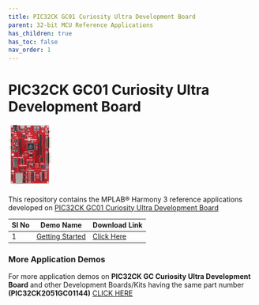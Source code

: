 ```yaml
---
title: PIC32CK GC01 Curiosity Ultra Development Board
parent: 32-bit MCU Reference Applications
has_children: true
has_toc: false
nav_order: 1
---
```

# PIC32CK GC01 Curiosity Ultra Development Board
<h4 align="left"> <img src = "image.png"> </h4>


This repository contains the MPLAB® Harmony 3 reference applications developed on [PIC32CK GC01 Curiosity Ultra Development Board](https://www.microchip.com/en-us/development-tool/ea23j82a)   

|SI No| Demo Name | Download Link |
| --- | --- | -- |
| 1 | [Getting Started ](./getting_started_pic32ck_gc01_cult/readme.md) | [Click Here](https://github.com/Microchip-MPLAB-Harmony/reference_apps/releases/latest/download/getting_started_pic32ck_gc01_ext.zip) |


### More Application Demos

For more application demos on **PIC32CK GC Curiosity Ultra Development Board** and other Development Boards/Kits having the same part number **(PIC32CK2051GC01144)** <a href="https://mplab-discover.microchip.com/v1/itemtype/com.microchip.ide.project?s0=PIC32CK2051GC01144" target="_blank"> CLICK HERE </a>
